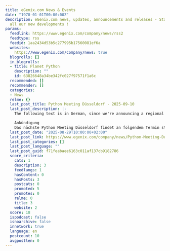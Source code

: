 ```yaml
---
title: eGenix.com News & Events
date: "1970-01-01T00:00:00Z"
description: eGenix.com news, updates, announcements and releases - Stay tuned to
  all our new developments !
params:
  feedlink: https://www.egenix.com/company/news/rss2
  feedtype: rss
  feedid: 1aa2434d53b5c277995b17560081ef6a
  websites:
    https://www.egenix.com/company/news: true
  blogrolls: []
  in_blogrolls:
  - title: Planet Python
    description: ""
    id: 63826648a34be342fc027f97571f1a6c
  recommended: []
  recommender: []
  categories:
  - News
  relme: {}
  last_post_title: Python Meeting Düsseldorf - 2025-09-10
  last_post_description: |-
    The following text is in German, since we're announcing a regional user group meeting in Düsseldorf, Germany.

    Ankündigung
    Das nächste Python Meeting Düsseldorf findet an folgendem Termin statt
  last_post_date: "2025-08-29T10:00:00+02:00"
  last_post_link: https://www.egenix.com/company/news/Python-Meeting-Duesseldorf-2025-09-10
  last_post_categories: []
  last_post_language: ""
  last_post_guid: f71feabaee6163c011af137cb9182786
  score_criteria:
    cats: 1
    description: 3
    feedlangs: 1
    hasContent: 0
    hasPosts: 3
    postcats: 0
    promoted: 5
    promotes: 0
    relme: 0
    title: 3
    website: 2
  score: 18
  ispodcast: false
  isnoarchive: false
  innetwork: true
  language: en
  postcount: 10
  avgpostlen: 0
---
```

